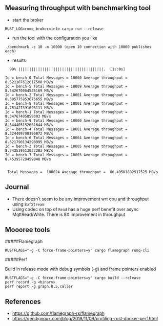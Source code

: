 
Measuring throughput with benchmarking tool
---------

* start the broker
```
RUST_LOG=rumq_broker=info cargo run --release
```

* run the tool with the configuration you like
```
./benchmark -c 10 -m 10000 (open 10 connection with 10000 publishes each)
```

* results 
```
  99% |||||||||||||||||||||||||||||||||||||||.  [1s:0s]

Id = bench-0 Total Messages = 10000 Average throughput = 8.521107612817508 MB/s
Id = bench-5 Total Messages = 10009 Average throughput = 8.542670064545169 MB/s
Id = bench-2 Total Messages = 10001 Average throughput = 8.395775853675655 MB/s
Id = bench-8 Total Messages = 10001 Average throughput = 8.751427391693111 MB/s
Id = bench-1 Total Messages = 10000 Average throughput = 8.34767405859393 MB/s
Id = bench-9 Total Messages = 10000 Average throughput = 8.644405152661644 MB/s
Id = bench-4 Total Messages = 10001 Average throughput = 8.324409708196072 MB/s
Id = bench-6 Total Messages = 10004 Average throughput = 8.321790134298995 MB/s
Id = bench-3 Total Messages = 10005 Average throughput = 8.243539513023283 MB/s
Id = bench-7 Total Messages = 10003 Average throughput = 8.45395720459848 MB/s


 Total Messages =  100024 Average throughput =  80.49581882917525 MB/s
```

Journal
---------

* There doesn't seem to be any improvement wrt cpu and throughput using `BufStream`
* Using codec on top of `Read` has a huge perf benefit over async MqttRead/Write. There is 8X improvement in throughput


Moooree tools
----------

#####Flamegraph

```
RUSTFLAGS="-g -C force-frame-pointers=y" cargo flamegraph rumq-cli 
```

#####Perf

Build in release mode with debug symbols (-g) and frame pointers enabled

```
RUSTFLAGS="-g -C force-frame-pointers=y" cargo build --release
perf record -g <binary>
perf report -g graph,0.5,caller
```

References
-----------

* https://github.com/flamegraph-rs/flamegraph
* https://gendignoux.com/blog/2019/11/09/profiling-rust-docker-perf.html

